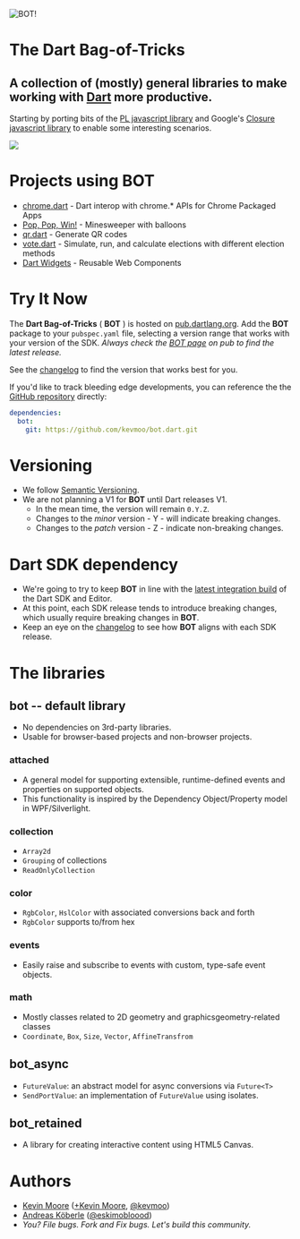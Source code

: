 ![BOT!](https://raw.github.com/kevmoo/bot.dart/master/resource/logo.png)
# The Dart Bag-of-Tricks
## A collection of (mostly) general libraries to make working with [Dart](http://www.dartlang.org/) more productive.

Starting by porting bits of the [PL javascript library](https://github.com/thinkpixellab/pl) and Google's [Closure javascript library](https://developers.google.com/closure/library/) to enable some interesting scenarios.

[![](https://drone.io/kevmoo/bot.dart/status.png)](https://drone.io/kevmoo/bot.dart/latest)

# Projects using BOT

* [chrome.dart](https://github.com/dart-gde/chrome.dart) - Dart interop with chrome.* APIs for Chrome Packaged Apps
* [Pop, Pop, Win!](https://github.com/dart-lang/pop-pop-win) - Minesweeper with balloons
* [qr.dart](https://github.com/kevmoo/qr.dart) - Generate QR codes
* [vote.dart](https://github.com/kevmoo/vote.dart) - Simulate, run, and calculate elections with different election methods
* [Dart Widgets](https://github.com/kevmoo/widget.dart) - Reusable Web Components

# Try It Now

The __Dart Bag-of-Tricks__ ( __BOT__ ) is hosted on [pub.dartlang.org](http://pub.dartlang.org/packages/bot). Add the __BOT__ package to your `pubspec.yaml` file, selecting a version range that works with your version of the SDK. _Always check the [BOT page](http://pub.dartlang.org/packages/bot) on pub to find the latest release._

See the [changelog](https://github.com/kevmoo/bot.dart/blob/master/changelog.md) to find the version that works best for you.

If you'd like to track bleeding edge developments, you can reference the the [GitHub repository](https://github.com/kevmoo/bot.dart) directly:
```yaml
dependencies:
  bot:
    git: https://github.com/kevmoo/bot.dart.git
```

# Versioning

* We follow [Semantic Versioning](http://semver.org/).
* We are not planning a V1 for __BOT__ until Dart releases V1.
	* In the mean time, the version will remain `0.Y.Z`.
	* Changes to the _minor_ version - Y - will indicate breaking changes.
	* Changes to the _patch_ version - Z - indicate non-breaking changes.

# Dart SDK dependency

* We're going to try to keep __BOT__ in line with the [latest integration build](https://gsdview.appspot.com/dart-editor-archive-integration/latest/) of the Dart SDK and Editor.
* At this point, each SDK release tends to introduce breaking changes, which usually require breaking changes in __BOT__.
* Keep an eye on the [changelog](https://github.com/kevmoo/bot.dart/blob/master/changelog.md) to see how __BOT__ aligns with each SDK release. 

# The libraries

## bot -- default library

 * No dependencies on 3rd-party libraries.
 * Usable for browser-based projects and non-browser projects.

### attached
 * A general model for supporting extensible, runtime-defined events and
   properties on supported objects.
 * This functionality is inspired by the Dependency Object/Property model
   in WPF/Silverlight.

### collection
 * `Array2d`
 * `Grouping` of collections
 * `ReadOnlyCollection`

### color
 * `RgbColor`, `HslColor` with associated conversions back and forth
 * `RgbColor` supports to/from hex


### events
 * Easily raise and subscribe to events with custom, type-safe event objects.

### math
 * Mostly classes related to 2D geometry and graphicsgeometry-related classes
 * `Coordinate`, `Box`, `Size`, `Vector`, `AffineTransfrom`

## bot_async
  * `FutureValue`: an abstract model for async conversions via `Future<T>`
  * `SendPortValue`: an implementation of `FutureValue` using isolates.

## bot_retained
  * A library for creating interactive content using HTML5 Canvas.

# Authors
 * [Kevin Moore](https://github.com/kevmoo) ([+Kevin Moore](https://plus.google.com/110066012384188006594/), [@kevmoo](http://twitter.com/kevmoo))
 * [Andreas Köberle](https://github.com/eskimoblood) ([@eskimobloood](https://twitter.com/eskimobloood))
 * _You? File bugs. Fork and Fix bugs. Let's build this community._
